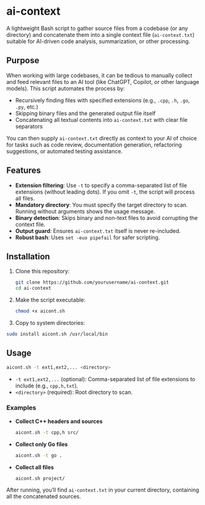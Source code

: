 # ai-context

A lightweight Bash script to gather source files from a codebase (or any directory) and concatenate them into a single context file (`ai-context.txt`) suitable for AI-driven code analysis, summarization, or other processing.

## Purpose

When working with large codebases, it can be tedious to manually collect and feed relevant files to an AI tool (like ChatGPT, Copilot, or other language models). This script automates the process by:

* Recursively finding files with specified extensions (e.g., `.cpp`, `.h`, `.go`, `.py`, etc.)
* Skipping binary files and the generated output file itself
* Concatenating all textual contents into `ai-context.txt` with clear file separators

You can then supply `ai-context.txt` directly as context to your AI of choice for tasks such as code review, documentation generation, refactoring suggestions, or automated testing assistance.

## Features

* **Extension filtering**: Use `-t` to specify a comma-separated list of file extensions (without leading dots). If you omit `-t`, the script will process all files.
* **Mandatory directory**: You must specify the target directory to scan. Running without arguments shows the usage message.
* **Binary detection**: Skips binary and non-text files to avoid corrupting the context file.
* **Output guard**: Ensures `ai-context.txt` itself is never re-included.
* **Robust bash**: Uses `set -euo pipefail` for safer scripting.

## Installation

1. Clone this repository:

   ```bash
   git clone https://github.com/yourusername/ai-context.git
   cd ai-context
   ```

2. Make the script executable:

   ```bash
   chmod +x aicont.sh
   ```

3. Copy to system directories:

  ```bash
  sudo install aicont.sh /usr/local/bin
  ```

## Usage

```bash
aicont.sh -t ext1,ext2,... <directory>
```

* `-t ext1,ext2,...` (optional): Comma-separated list of file extensions to include (e.g., `cpp,h,txt`).
* `<directory>` (required): Root directory to scan.

### Examples

* **Collect C++ headers and sources**

  ```bash
  aicont.sh -t cpp,h src/
  ```

* **Collect only Go files**

  ```bash
  aicont.sh -t go .
  ```

* **Collect all files**

  ```bash
  aicont.sh project/
  ```

After running, you’ll find `ai-context.txt` in your current directory, containing all the concatenated sources.
